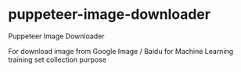 # puppeteer-image-downloader
Puppeteer Image Downloader

For download image from Google Image / Baidu for Machine Learning training set collection purpose
